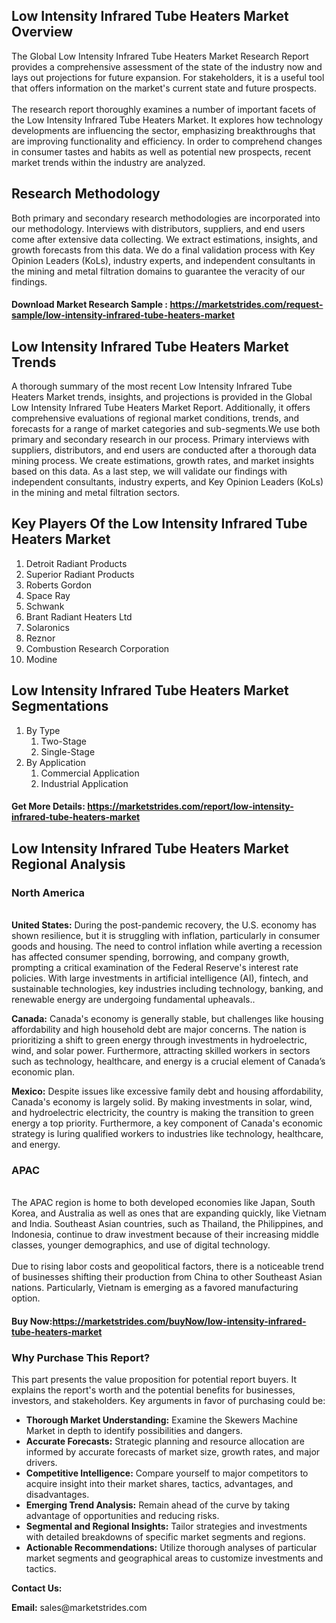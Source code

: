 <h2>Low Intensity Infrared Tube Heaters Market Overview</h2>
<p>The Global Low Intensity Infrared Tube Heaters Market Research Report provides a comprehensive assessment of the state of the industry now and lays out projections for future expansion. For stakeholders, it is a useful tool that offers information on the market's current state and future prospects. <br /><br />The research report thoroughly examines a number of important facets of the Low Intensity Infrared Tube Heaters Market. It explores how technology developments are influencing the sector, emphasizing breakthroughs that are improving functionality and efficiency. In order to comprehend changes in consumer tastes and habits as well as potential new prospects, recent market trends within the industry are analyzed.</p>
<h2>Research Methodology</h2>
<p>Both primary and secondary research methodologies are incorporated into our methodology. Interviews with distributors, suppliers, and end users come after extensive data collecting. We extract estimations, insights, and growth forecasts from this data. We do a final validation process with Key Opinion Leaders (KoLs), industry experts, and independent consultants in the mining and metal filtration domains to guarantee the veracity of our findings.</p>
<h4>Download Market Research Sample : <a href="https://marketstrides.com/request-sample/low-intensity-infrared-tube-heaters-market">https://marketstrides.com/request-sample/low-intensity-infrared-tube-heaters-market</a></h4>
<h2>Low Intensity Infrared Tube Heaters Market Trends</h2>
<p>A thorough summary of the most recent Low Intensity Infrared Tube Heaters Market trends, insights, and projections is provided in the Global Low Intensity Infrared Tube Heaters Market Report. Additionally, it offers comprehensive evaluations of regional market conditions, trends, and forecasts for a range of market categories and sub-segments.We use both primary and secondary research in our process. Primary interviews with suppliers, distributors, and end users are conducted after a thorough data mining process. We create estimations, growth rates, and market insights based on this data. As a last step, we will validate our findings with independent consultants, industry experts, and Key Opinion Leaders (KoLs) in the mining and metal filtration sectors.</p>
<h2>Key Players Of the Low Intensity Infrared Tube Heaters Market</h2>
<ol>
<li>Detroit Radiant Products</li>
<li>Superior Radiant Products</li>
<li>Roberts Gordon</li>
<li>Space Ray</li>
<li>Schwank</li>
<li>Brant Radiant Heaters Ltd</li>
<li>Solaronics</li>
<li>Reznor</li>
<li>Combustion Research Corporation</li>
<li>Modine</li>
</ol>
<h2>Low Intensity Infrared Tube Heaters Market Segmentations</h2>
<ol>
<li>By Type
<ol>
<li>Two-Stage</li>
<li>Single-Stage</li>
</ol>
</li>
<li>By Application
<ol>
<li>Commercial Application</li>
<li>Industrial Application</li>
</ol>
</li>
</ol>
<h4>Get More Details: <a href="https://marketstrides.com/report/low-intensity-infrared-tube-heaters-market">https://marketstrides.com/report/low-intensity-infrared-tube-heaters-market</a></h4>
<h2>Low Intensity Infrared Tube Heaters Market Regional Analysis</h2>
<h3>North America</h3>
<p><br /><strong>United States:</strong> During the post-pandemic recovery, the U.S. economy has shown resilience, but it is struggling with inflation, particularly in consumer goods and housing. The need to control inflation while averting a recession has affected consumer spending, borrowing, and company growth, prompting a critical examination of the Federal Reserve's interest rate policies. With large investments in artificial intelligence (AI), fintech, and sustainable technologies, key industries including technology, banking, and renewable energy are undergoing fundamental upheavals..</p>
<p><strong>Canada:</strong> Canada's economy is generally stable, but challenges like housing affordability and high household debt are major concerns. The nation is prioritizing a shift to green energy through investments in hydroelectric, wind, and solar power. Furthermore, attracting skilled workers in sectors such as technology, healthcare, and energy is a crucial element of Canada’s economic plan.</p>
<p><strong>Mexico:</strong> Despite issues like excessive family debt and housing affordability, Canada's economy is largely solid. By making investments in solar, wind, and hydroelectric electricity, the country is making the transition to green energy a top priority. Furthermore, a key component of Canada's economic strategy is luring qualified workers to industries like technology, healthcare, and energy.</p>
<h3>APAC</h3>
<p><br />The APAC region is home to both developed economies like Japan, South Korea, and Australia as well as ones that are expanding quickly, like Vietnam and India. Southeast Asian countries, such as Thailand, the Philippines, and Indonesia, continue to draw investment because of their increasing middle classes, younger demographics, and use of digital technology. <br /> <br />Due to rising labor costs and geopolitical factors, there is a noticeable trend of businesses shifting their production from China to other Southeast Asian nations. Particularly, Vietnam is emerging as a favored manufacturing option.</p>
<h4>Buy Now:<a href="https://marketstrides.com/buyNow/low-intensity-infrared-tube-heaters-market">https://marketstrides.com/buyNow/low-intensity-infrared-tube-heaters-market</a></h4>
<h3>Why Purchase This Report?</h3>
<p>This part presents the value proposition for potential report buyers. It explains the report's worth and the potential benefits for businesses, investors, and stakeholders. Key arguments in favor of purchasing could be:</p>
<ul>
<li><strong>Thorough Market Understanding:</strong> Examine the Skewers Machine Market in depth to identify possibilities and dangers.</li>
<li><strong>Accurate Forecasts:</strong> Strategic planning and resource allocation are informed by accurate forecasts of market size, growth rates, and major drivers.</li>
<li><strong>Competitive Intelligence:</strong> Compare yourself to major competitors to acquire insight into their market shares, tactics, advantages, and disadvantages.</li>
<li><strong>Emerging Trend Analysis:</strong> Remain ahead of the curve by taking advantage of opportunities and reducing risks.</li>
<li><strong>Segmental and Regional Insights:</strong> Tailor strategies and investments with detailed breakdowns of specific market segments and regions.</li>
<li><strong>Actionable Recommendations:</strong> Utilize thorough analyses of particular market segments and geographical areas to customize investments and tactics.</li>
</ul>
<p><strong>Contact Us:</strong></p>
<p><strong>Email:</strong> <a>sales@marketstrides.com</a></p>
